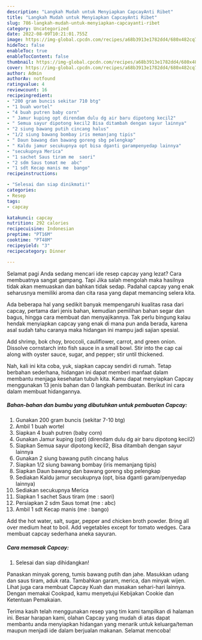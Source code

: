 ```yaml
---
description: "Langkah Mudah untuk Menyiapkan CapcayAnti Ribet"
title: "Langkah Mudah untuk Menyiapkan CapcayAnti Ribet"
slug: 786-langkah-mudah-untuk-menyiapkan-capcayanti-ribet
category: Uncategorized
date: 2022-08-09T10:21:01.755Z
image: https://img-global.cpcdn.com/recipes/a68b3913e1782dd4/680x482cq70/capcay-foto-resep-utama.jpg
hideToc: false
enableToc: true
enableTocContent: false
thumbnail: https://img-global.cpcdn.com/recipes/a68b3913e1782dd4/680x482cq70/capcay-foto-resep-utama.jpg
cover: https://img-global.cpcdn.com/recipes/a68b3913e1782dd4/680x482cq70/capcay-foto-resep-utama.jpg
author: Admin
authorAv: notfound
ratingvalue: 4
reviewcount: 16
recipeingredient:
- "200 gram buncis sekitar 710 btg"
- "1 buah wortel"
- "4 buah putren baby corn"
- " Jamur kuping opt direndam dulu dg air baru dipotong kecil2"
- " Semua sayur dipotong kecil2 Bisa ditambah dengan sayur lainnya"
- "2 siung bawang putih cincang halus"
- "1/2 siung bawang bombay iris memanjang tipis"
- " Daun bawang dan bawang goreng sbg pelengkap"
- " Kaldu jamur secukupnya opt bisa dganti garampenyedap lainnya"
- "secukupnya Merica"
- "1 sachet Saus tiram me  saori"
- "2 sdm Saus tomat me  abc"
- "1 sdt Kecap manis me  bango"
recipeinstructions:

- "Selesai dan siap dinikmati!"
categories:
- Resep
tags:
- capcay

katakunci: capcay 
nutrition: 292 calories
recipecuisine: Indonesian
preptime: "PT16M"
cooktime: "PT48M"
recipeyield: "3"
recipecategory: Dinner

---
```



Selamat pagi Anda sedang mencari ide resep capcay yang lezat? Cara membuatnya sangat gampang. Tapi Jika salah mengolah maka hasilnya tidak akan memuaskan dan bahkan tidak sedap. Padahal capcay yang enak seharusnya memiliki aroma dan cita rasa yang dapat memancing selera kita.


Ada beberapa hal yang sedikit banyak mempengaruhi kualitas rasa dari capcay, pertama dari jenis bahan, kemudian pemilihan bahan segar dan bagus, hingga cara membuat dan menyajikannya. Tak perlu bingung kalau hendak menyiapkan capcay yang enak di mana pun anda berada, karena asal sudah tahu caranya maka hidangan ini mampu jadi sajian spesial.

Add shrimp, bok choy, broccoli, cauliflower, carrot, and green onion. Dissolve cornstarch into fish sauce in a small bowl. Stir into the cap cai along with oyster sauce, sugar, and pepper; stir until thickened.


Nah, kali ini kita coba, yuk, siapkan capcay sendiri di rumah. Tetap berbahan sederhana, hidangan ini dapat memberi manfaat dalam membantu menjaga kesehatan tubuh kita. Kamu dapat menyiapkan Capcay menggunakan 13 jenis bahan dan 0 langkah pembuatan. Berikut ini cara dalam membuat hidangannya.

<!--inarticleads1-->

##### Bahan-bahan dan bumbu yang dibutuhkan untuk pembuatan Capcay:

1. Gunakan 200 gram buncis (sekitar 7-10 btg)
1. Ambil 1 buah wortel
1. Siapkan 4 buah putren (baby corn)
1. Gunakan  Jamur kuping (opt) (direndam dulu dg air baru dipotong kecil2)
1. Siapkan  Semua sayur dipotong kecil2, Bisa ditambah dengan sayur lainnya
1. Gunakan 2 siung bawang putih cincang halus
1. Siapkan 1/2 siung bawang bombay (iris memanjang tipis)
1. Siapkan  Daun bawang dan bawang goreng sbg pelengkap
1. Sediakan  Kaldu jamur secukupnya (opt, bisa dganti garam/penyedap lainnya)
1. Sediakan secukupnya Merica
1. Siapkan 1 sachet Saus tiram (me : saori)
1. Persiapkan 2 sdm Saus tomat (me : abc)
1. Ambil 1 sdt Kecap manis (me : bango)


Add the hot water, salt, sugar, pepper and chicken broth powder. Bring all over medium heat to boil. Add vegetables except for tomato wedges. Cara membuat capcay sederhana aneka sayuran. 

<!--inarticleads2-->

##### Cara memasak Capcay:


1. Selesai dan siap dihidangkan!

Panaskan minyak goreng, tumis bawang putih dan jahe. Masukkan udang dan saus tiram, aduk rata. Tambahkan garam, merica, dan minyak wijen. Lihat juga cara membuat Capcay Kuah dan masakan sehari-hari lainnya. Dengan memakai Cookpad, kamu menyetujui Kebijakan Cookie dan Ketentuan Pemakaian. 

Terima kasih telah menggunakan resep yang tim kami tampilkan di halaman ini. Besar harapan kami, olahan Capcay yang mudah di atas dapat membantu anda menyiapkan hidangan yang menarik untuk keluarga/teman maupun menjadi ide dalam berjualan makanan. Selamat mencoba!
